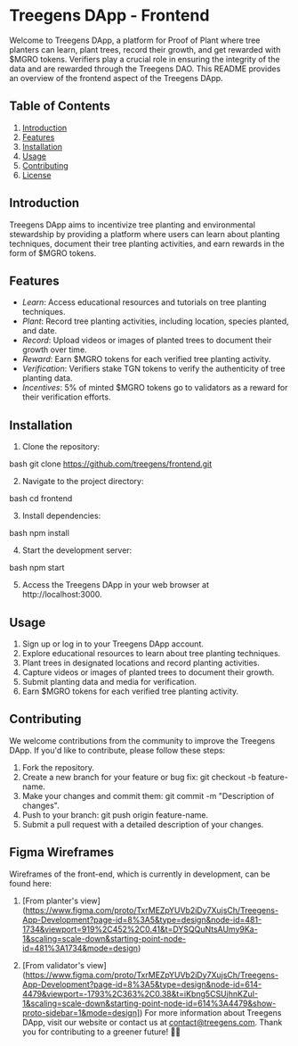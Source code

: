 # Treegens DApp - Frontend

Welcome to Treegens DApp, a platform for Proof of Plant where tree planters can learn, plant trees, record their growth, and get rewarded with $MGRO tokens. Verifiers play a crucial role in ensuring the integrity of the data and are rewarded through the Treegens DAO. This README provides an overview of the frontend aspect of the Treegens DApp.

## Table of Contents

1. [Introduction](#introduction)
2. [Features](#features)
3. [Installation](#installation)
4. [Usage](#usage)
5. [Contributing](#contributing)
6. [License](#license)

## Introduction

Treegens DApp aims to incentivize tree planting and environmental stewardship by providing a platform where users can learn about planting techniques, document their tree planting activities, and earn rewards in the form of $MGRO tokens.

## Features

- *Learn*: Access educational resources and tutorials on tree planting techniques.
- *Plant*: Record tree planting activities, including location, species planted, and date.
- *Record*: Upload videos or images of planted trees to document their growth over time.
- *Reward*: Earn $MGRO tokens for each verified tree planting activity.
- *Verification*: Verifiers stake TGN tokens to verify the authenticity of tree planting data.
- *Incentives*: 5% of minted $MGRO tokens go to validators as a reward for their verification efforts.

## Installation

1. Clone the repository:

bash
git clone https://github.com/treegens/frontend.git


2. Navigate to the project directory:

bash
cd frontend


3. Install dependencies:

bash
npm install


4. Start the development server:

bash
npm start


5. Access the Treegens DApp in your web browser at http://localhost:3000.

## Usage

1. Sign up or log in to your Treegens DApp account.
2. Explore educational resources to learn about tree planting techniques.
3. Plant trees in designated locations and record planting activities.
4. Capture videos or images of planted trees to document their growth.
5. Submit planting data and media for verification.
6. Earn $MGRO tokens for each verified tree planting activity.

## Contributing

We welcome contributions from the community to improve the Treegens DApp. If you'd like to contribute, please follow these steps:

1. Fork the repository.
2. Create a new branch for your feature or bug fix: git checkout -b feature-name.
3. Make your changes and commit them: git commit -m "Description of changes".
4. Push to your branch: git push origin feature-name.
5. Submit a pull request with a detailed description of your changes.

## Figma Wireframes

Wireframes of the front-end, which is currently in development, can be found here:

1. [From planter's view] (https://www.figma.com/proto/TxrMEZpYUVb2iDy7XujsCh/Treegens-App-Development?page-id=8%3A5&type=design&node-id=481-1734&viewport=919%2C452%2C0.41&t=DYSQQuNtsAUmy9Ka-1&scaling=scale-down&starting-point-node-id=481%3A1734&mode=design)

2. [From validator's view] (https://www.figma.com/proto/TxrMEZpYUVb2iDy7XujsCh/Treegens-App-Development?page-id=8%3A5&type=design&node-id=614-4479&viewport=-1793%2C363%2C0.38&t=iKbng5CSUjhnKZuI-1&scaling=scale-down&starting-point-node-id=614%3A4479&show-proto-sidebar=1&mode=design])
For more information about Treegens DApp, visit our website or contact us at [contact@treegens.com](mailto:contact@treegens.com). Thank you for contributing to a greener future! 🌳💚
